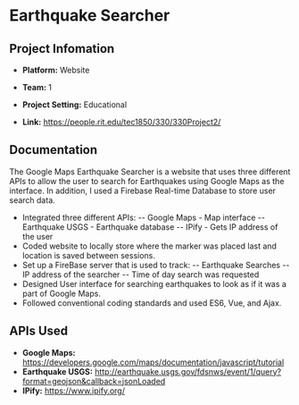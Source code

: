 # Earthquake Searcher


## Project Infomation
- **Platform:** Website

- **Team:** 1

- **Project Setting:** Educational

- **Link:** https://people.rit.edu/tec1850/330/330Project2/


## Documentation
​The Google Maps Earthquake Searcher is a website that uses three different APIs to allow the user to search for Earthquakes using Google Maps as the interface. In addition, I used a Firebase Real-time Database to store user search data.

- ​Integrated three different APIs:
-- Google Maps​ - Map interface
-- Earthquake USGS - Earthquake database
-- IPify - Gets IP address of the user
- Coded website to locally store where the marker was placed last and location is saved between sessions.
- Set up a FireBase server that is used to track:
-- Earthquake Searches​
-- IP address of the searcher
-- Time of day search was requested
- Designed User interface for searching earthquakes to look as if it was a part of Google Maps.
- Followed conventional coding standards and used ES6, Vue, and Ajax.

## APIs Used
- **Google Maps:** https://developers.google.com/maps/documentation/javascript/tutorial
- **Earthquake USGS:** http://earthquake.usgs.gov/fdsnws/event/1/query?format=geojson&callback=jsonLoaded
- **IPify:** https://www.ipify.org/
